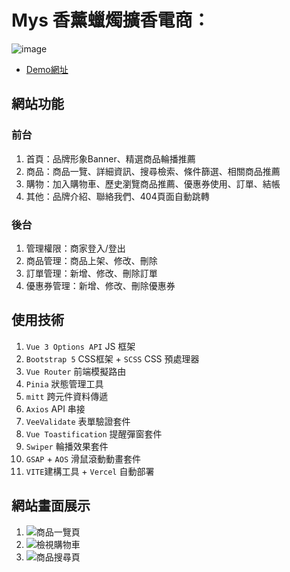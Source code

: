 # Mys 香薰蠟燭擴香電商：
 ![image](https://github.com/jamie-cloud99/myscandle/assets/126141081/1ce2de91-4691-48b3-aa46-3c3e365b9b9e)
- [Demo網址](https://myscandle.vercel.app/#/)

## 網站功能
### 前台
1. 首頁：品牌形象Banner、精選商品輪播推薦
2. 商品：商品一覽、詳細資訊、搜尋檢索、條件篩選、相關商品推薦
3. 購物：加入購物車、歷史瀏覽商品推薦、優惠券使用、訂單、結帳
4. 其他：品牌介紹、聯絡我們、404頁面自動跳轉

### 後台
1. 管理權限：商家登入/登出
2. 商品管理：商品上架、修改、刪除
3. 訂單管理：新增、修改、刪除訂單
4. 優惠券管理：新增、修改、刪除優惠券

## 使用技術
1. `Vue 3 Options API` JS 框架
2. `Bootstrap 5` CSS框架 + `SCSS` CSS 預處理器
3. `Vue Router` 前端模擬路由
4. `Pinia` 狀態管理工具
5. `mitt` 跨元件資料傳遞
6. `Axios` API 串接
7. `VeeValidate` 表單驗證套件
8. `Vue Toastification` 提醒彈窗套件
9. `Swiper` 輪播效果套件
10. `GSAP` + `AOS` 滑鼠滾動動畫套件
11. `VITE`建構工具 + `Vercel` 自動部署

## 網站畫面展示
1. ![商品一覽頁](https://github.com/jamie-cloud99/myscandle/assets/126141081/6016a89d-0a1a-4f65-88e6-73847a9da8e0)
2. ![檢視購物車](https://github.com/jamie-cloud99/myscandle/assets/126141081/fdf5d323-0abd-4dd8-a4fc-3afddacaac66)
3. ![商品搜尋頁](https://github.com/jamie-cloud99/myscandle/assets/126141081/15f41d8e-70c0-440a-ada9-4fcc22665ca0)



